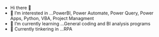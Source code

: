 - Hi there 👋
- 👀 I’m interested in ...PowerBI, Power Automate, Power Query, Power Apps, Python, VBA, Project Managment
- 🌱 I’m currently learning ...General coding and BI analysis programs
- 💞️ Currently tinkering in ...RPA


<!---
VictorMuhu/VictorMuhu is a ✨ special ✨ repository because its `README.md` (this file) appears on your GitHub profile.
You can click the Preview link to take a look at your changes.
--->
